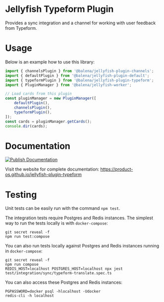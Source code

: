 # Jellyfish Typeform Plugin

Provides a sync integration and a channel for working with user feedback from Typeform.

# Usage

Below is an example how to use this library:

```typescript
import { channelsPlugin } from '@balena/jellyfish-plugin-channels';
import { defaultPlugin } from '@balena/jellyfish-plugin-default';
import { typeformPlugin } from '@balena/jellyfish-plugin-typeform';
import { PluginManager } from '@balena/jellyfish-worker';

// Load cards from this plugin
const pluginManager = new PluginManager([
	defaultPlugin(),
	channelsPlugin(),
	typeformPlugin(),
]);
const cards = pluginManager.getCards();
console.dir(cards);
```

# Documentation

[![Publish Documentation](https://github.com/product-os/jellyfish-plugin-typeform/actions/workflows/publish-docs.yml/badge.svg)](https://github.com/product-os/jellyfish-plugin-typeform/actions/workflows/publish-docs.yml)

Visit the website for complete documentation: https://product-os.github.io/jellyfish-plugin-typeform

# Testing

Unit tests can be easily run with the command `npm test`.

The integration tests require Postgres and Redis instances. The simplest way to run the tests locally is with `docker-compose`:
```
git secret reveal -f
npm run test:compose
```

You can also run tests locally against Postgres and Redis instances running in `docker-compose`:
```
git secret reveal -f
npm run compose
REDIS_HOST=localhost POSTGRES_HOST=localhost npx jest test/integration/sync/typeform-translate.spec.ts
```

You can also access these Postgres and Redis instances:
```
PGPASSWORD=docker psql -hlocalhost -Udocker
redis-cli -h localhost
```
